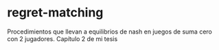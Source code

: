 # regret-matching

Procedimientos que llevan a equilibrios de nash en juegos de suma cero con 2 jugadores.
Capítulo 2 de mi tesis
